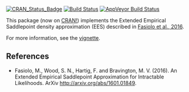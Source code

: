 
[![CRAN_Status_Badge](http://www.r-pkg.org/badges/version/esaddle)](https://cran.r-project.org/package=esaddle)
[![Build Status](https://travis-ci.org/mfasiolo/esaddle.svg?branch=master)](https://travis-ci.org/mfasiolo/esaddle)
[![AppVeyor Build Status](https://ci.appveyor.com/api/projects/status/github/mfasiolo/esaddle?branch=master&svg=true)](https://ci.appveyor.com/project/mfasiolo/esaddle)

This package (now on [CRAN!](https://cran.r-project.org/web/packages/esaddle/index.html)) implements the Extended Empirical Saddlepoint density approximation (EES) described in [Fasiolo et al., 2016](http://arxiv.org/abs/1601.01849). 

For more information, see the [vignette](https://cran.r-project.org/web/packages/esaddle/vignettes/esaddle.html).

References
----------------------------
  
  * Fasiolo, M., Wood, S. N., Hartig, F. and Bravington, M. V. (2016). An Extended Empirical Saddlepoint Approximation for Intractable Likelihoods. ArXiv http://arxiv.org/abs/1601.01849.
  